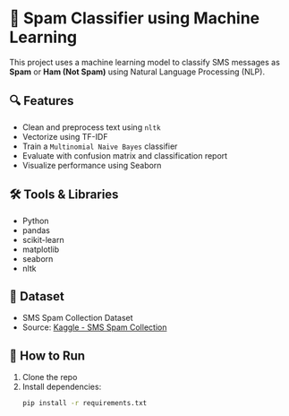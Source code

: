 # 📧 Spam Classifier using Machine Learning

This project uses a machine learning model to classify SMS messages as **Spam** or **Ham (Not Spam)** using Natural Language Processing (NLP).

## 🔍 Features

- Clean and preprocess text using `nltk`
- Vectorize using TF-IDF
- Train a `Multinomial Naive Bayes` classifier
- Evaluate with confusion matrix and classification report
- Visualize performance using Seaborn

## 🛠️ Tools & Libraries

- Python
- pandas
- scikit-learn
- matplotlib
- seaborn
- nltk

## 📁 Dataset

- SMS Spam Collection Dataset  
- Source: [Kaggle - SMS Spam Collection](https://www.kaggle.com/datasets/uciml/sms-spam-collection-dataset)

## 🚀 How to Run

1. Clone the repo
2. Install dependencies:
   ```bash
   pip install -r requirements.txt
